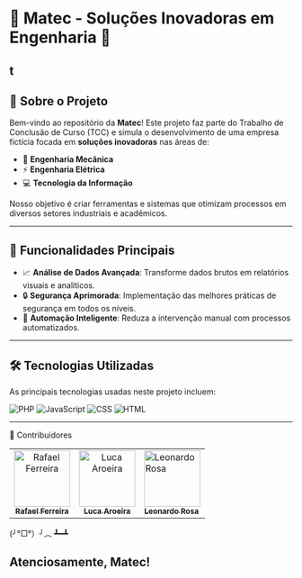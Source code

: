# 🌟 **Matec - Soluções Inovadoras em Engenharia** 🌟

t
---

## 🏢 **Sobre o Projeto**

Bem-vindo ao repositório da **Matec**! Este projeto faz parte do Trabalho de Conclusão de Curso (TCC) e simula o desenvolvimento de uma empresa fictícia focada em **soluções inovadoras** nas áreas de:

- 🔧 **Engenharia Mecânica**
- ⚡ **Engenharia Elétrica**
- 💻 **Tecnologia da Informação**

Nosso objetivo é criar ferramentas e sistemas que otimizam processos em diversos setores industriais e acadêmicos.

---

## 🚀 **Funcionalidades Principais**

- 📈 **Análise de Dados Avançada**: Transforme dados brutos em relatórios visuais e analíticos.
- 🔒 **Segurança Aprimorada**: Implementação das melhores práticas de segurança em todos os níveis.
- 🤖 **Automação Inteligente**: Reduza a intervenção manual com processos automatizados.

---

## 🛠 **Tecnologias Utilizadas**

As principais tecnologias usadas neste projeto incluem:

![PHP](https://img.shields.io/badge/-PHP-777BB4?logo=php&logoColor=white&style=for-the-badge)
![JavaScript](https://img.shields.io/badge/-JavaScript-F7DF1E?logo=javascript&logoColor=black&style=for-the-badge)
![CSS](https://img.shields.io/badge/-CSS3-1572B6?logo=css3&logoColor=white&style=for-the-badge)
![HTML](https://img.shields.io/badge/-HTML5-E34F26?logo=html5&logoColor=white&style=for-the-badge)

---


👥 Contribuidores
<table> 
     <tr> 
          <td align="center"> 
               <a href="https://github.com/Rafa3lFerreira"> 
                    <img src="https://avatars.githubusercontent.com/Rafa3lFerreira" width="100px;" alt="Rafael Ferreira"/>
                    <br /> 
                    <sub>
                         <b>
                              Rafael Ferreira
                         </b>
                    </sub> 
               </a> 
          </td> 
          <td align="center"> 
               <a href="https://github.com/lucaaroeiracrv"> 
                    <img src="https://avatars.githubusercontent.com/lucaaroeiracrv" width="100px;" alt="Luca Aroeira"/> 
                    <br /> 
                    <sub>
                         <b>
                              Luca Aroeira
                         </b>
                    </sub> 
               </a> 
          </td>
          <td>
               <a href="https://github.com/leonardolimasrosa">
                    <img src="https://avatars.githubusercontent.com/leonardolimasrosa" width="100px;" alt="Leonardo Rosa"/> 
                    <br /> 
                    <sub>
                         <b>
                              Leonardo Rosa 
                         </b>
                    </sub> 
               </a> 
          </td> 
     </tr> 
</table>


(╯°□°）╯︵ ┻━┻

## **Atenciosamente, Matec!**



     

